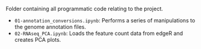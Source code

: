 Folder containing all programmatic code relating to the project.
* `01-annotation_conversions.ipynb`: Performs a series of manipulations to the genome annotation files.
* `02-RNAseq_PCA.ipynb`: Loads the feature count data from edgeR and creates PCA plots.
